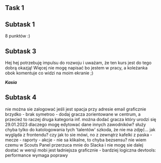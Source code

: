 **Task 1**
---
**Subtask 1**
---
8 punktów :)


**Subtask 3**
---
Hej hej potrzebuję impulsu do rozwoju i uważam, że ten kurs jest do tego dobrą okazją! 
Więcej nie mogę napisać bo jestem w pracy, a koleżanka obok komentuje co widzi na moim ekranie ;)


**_Kasia_**


**Subtask 4**
---
nie można sie zalogować jeśli jest spacja przy adresie email
graficznie brzydko - brak symetroo - dodaj gracza zorientowane w centrum, a przecież to raczej druga kategoria inf. 
można dodać gracza który urodzi się 29.01.2023
dlaczego mogę edytować dane innych zawodników?
służy chyba tylko do katologowania tych 'talentów' 
szkoda, że nie ma zdjęć...
jak wygląda z frontendu? czy jak to sie mówi, no z zewnątrz
kafelki z paska - mecze - raporty - akcje - nie sa klikalne, to chyba bezsensu? 
nie wiem czemu w Scouts Panel przerzuca mnie do Slacka i nie mogę sie dalej dostać
w wersji mobi jest ładniejsza graficznie - bardziej logiczna
devtools: performance wymaga poprawy
